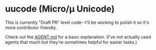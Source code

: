 # uucode (Micro/µ Unicode)

This is currently "Draft PR" level code--I'll be working to polish it so it's more contributor friendly.

Check out the [AGENT.md](./AGENT.md) for a basic explanation. (I've not actually used agents that much but they're sometimes helpful for easier tasks.)
